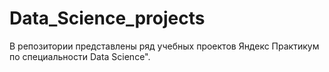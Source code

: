 # Data_Science_projects

В репозитории представлены ряд учебных проектов Яндекс Практикум по специальности Data Science".



